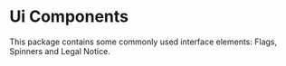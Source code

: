 # Ui Components

This package contains some commonly used interface elements: Flags, Spinners and Legal Notice.